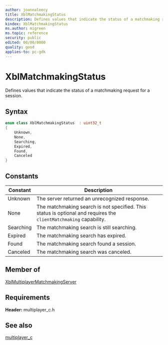 ```yaml
---
author: joannaleecy
title: XblMatchmakingStatus
description: Defines values that indicate the status of a matchmaking request for a session.
kindex: XblMatchmakingStatus
ms.author: migreen
ms.topic: reference
security: public
edited: 00/00/0000
quality: good
applies-to: pc-gdk
---
```


# XblMatchmakingStatus  

Defines values that indicate the status of a matchmaking request for a session.    

## Syntax  
  
```cpp
enum class XblMatchmakingStatus  : uint32_t  
{  
    Unknown,  
    None,  
    Searching,  
    Expired,  
    Found,  
    Canceled  
}  
```  
  
## Constants  
  
| Constant | Description |
| --- | --- |
| Unknown | The server returned an unrecognized response. |  
| None | The matchmaking search is not specified. This status is optional and requires the `clientMatchmaking` capability. |  
| Searching | The matchmaking search is still searching. |  
| Expired | The matchmaking search has expired. |  
| Found | The matchmaking search found a session. |  
| Canceled | The matchmaking search was canceled. |  
  
## Member of
  
[XblMultiplayerMatchmakingServer](../structs/xblmultiplayermatchmakingserver.md)
  
## Requirements  
  
**Header:** multiplayer_c.h
  
## See also  
[multiplayer_c](../multiplayer_c_members.md)  
  
  
